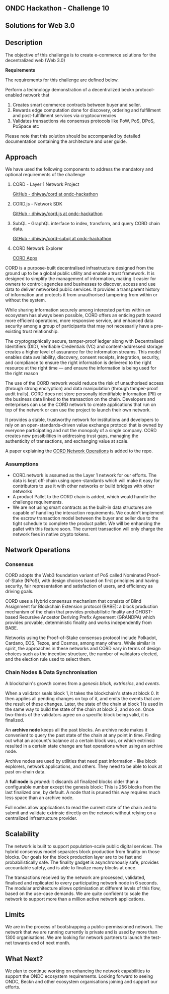 ## **ONDC Hackathon - Challenge 10**

## **Solutions for Web 3.0**

## **Description**

The objective of this challenge is to create e-commerce solutions for the decentralized web (Web 3.0)

**Requirements**

The requirements for this challenge are defined below.

Perform a technology demonstration of a decentralized beckn protocol-enabled network that

1. Creates smart commerce contracts between buyer and seller.
2. Rewards edge computation done for discovery, ordering and fulfillment and post-fulfillment services via cryptocurrencies
3. Validates transactions via consensus protocols like PoW, PoS, DPoS, PoSpace etc

Please note that this solution should be accompanied by detailed documentation containing the architecture and user guide.

## **Approach**

We have used the following components to address the mandatory and optional requirements of the challenge

1. CORD - Layer 1 Network Project

   [GitHub - dhiway/cord at ondc-hackathon](https://github.com/dhiway/cord/tree/ondc-hackathon)

2. CORD.js - Network SDK

   [GitHub - dhiway/cord.js at ondc-hackathon](https://github.com/dhiway/cord.js/tree/ondc-hackathon)

3. SubQL - GraphQL interface to index, transform, and query CORD chain data.

   [GitHub - dhiway/cord-subql at ondc-hackathon](https://github.com/dhiway/cord-subql/tree/ondc-hackathon)

4. CORD Network Explorer

   [CORD Apps](https://apps.cord.network/#/explorer)

CORD is a purpose-built decentralised infrastructure designed from the ground up to be a global public utility and enable a trust framework. It is designed to simplify the management of information, making it easier for owners to control; agencies and businesses to discover, access and use data to deliver networked public services. It provides a transparent history of information and protects it from unauthorised tampering from within or without the system.

While sharing information securely among interested parties within an ecosystem has always been possible, CORD offers an enticing path toward more efficient operations, more responsive service, and enhanced data security among a group of participants that may not necessarily have a pre-existing trust relationship.

The cryptographically secure, tamper-proof ledger along with Decentralised Identifiers (DID), Verifiable Credentials (VC) and content-addressed storage creates a higher level of assurance for the information streams. This model enables data availability, discovery, consent receipts, integration, security, and compliance to ensure the right information is delivered to the right resource at the right time — and ensure the information is being used for the right reason

The use of the CORD network would reduce the risk of unauthorised access (through strong encryption) and data manipulation (through tamper-proof audit trails). CORD does not store personally identifiable information (PII) or the business data linked to the transaction on the chain. Developers and enterprises can use the CORD network to create applications that run on top of the network or can use the project to launch their own network.

It provides a stable, trustworthy network for institutions and developers to rely on an open-standards-driven value exchange protocol that is owned by everyone participating and not the monopoly of a single company. CORD creates new possibilities in addressing trust gaps, managing the authenticity of transactions, and exchanging value at scale.

A paper explaining the [CORD Network Operations](./CORD_Lightpaper_v1.pdf) is added to the repo.

### **Assumptions**

- CORD.network is assumed as the Layer 1 network for our efforts. The data is kept off-chain using open-standards which will make it easy for contributors to use it with other networks or build bridges with other networks
- A product Pallet to the CORD chain is added, which would handle the challenge requirements.
- We are not using smart contracts as the built-in data structures are capable of handling the interaction requirements. We couldn’t implement the escrow transaction model between the buyer and seller due to the tight schedule to complete the product pallet. We will be enhancing the pallet with this feature soon. The current transaction will only charge the network fees in native crypto tokens.

## **Network Operations**

### **Consensus**

CORD adopts the Web3 foundation variant of PoS called Nominated Proof-of-Stake (NPoS), with design choices based on first principles and having security, fair representation and satisfaction of users, and efficiency as driving goals.

CORD uses a Hybrid consensus mechanism that consists of Blind Assignment for Blockchain Extension protocol (BABE): a block production mechanism of the chain that provides probabilistic finality and GHOST-based Recursive Ancestor Deriving Prefix Agreement (GRANDPA) which provides provable, deterministic finality and works independently from BABE.

Networks using the Proof-of-Stake consensus protocol include Polkadot, Cardano, EOS, Tezos, and Cosmos, among many others. While similar in spirit, the approaches in these networks and CORD vary in terms of design choices such as the incentive structure, the number of validators elected, and the election rule used to select them.

### **Chain Nodes & Data Synchronisation**

A blockchain's growth comes from a _genesis block_, _extrinsics_, and _events_.

When a validator seals block 1, it takes the blockchain's state at block 0. It then applies all pending changes on top of it, and emits the events that are the result of these changes. Later, the state of the chain at block 1 is used in the same way to build the state of the chain at block 2, and so on. Once two-thirds of the validators agree on a specific block being valid, it is finalized.

An **archive node** keeps all the past blocks. An archive node makes it convenient to query the past state of the chain at any point in time. Finding out what an account's balance at a certain block was, or which extrinsic resulted in a certain state change are fast operations when using an archive node.

Archive nodes are used by utilities that need past information - like block explorers, network applications, and others. They need to be able to look at past on-chain data.

A **full node** is _pruned_: it discards all finalized blocks older than a configurable number except the genesis block: This is 256 blocks from the last finalized one, by default. A node that is pruned this way requires much less space than an archive node.

Full nodes allow applications to read the current state of the chain and to submit and validate extrinsic directly on the network without relying on a centralized infrastructure provider.

## **Scalability**

The network is built to support population-scale public digital services. The hybrid consensus model separates block production from finality on those blocks. Our goals for the block production layer are to be fast and probabilistically safe. The finality gadget is asynchronously safe, provides accountable safety, and is able to finalize many blocks at once.

The transactions received by the network are processed, validated, finalised and replicated to every participating network node in 6 seconds. The modular architecture allows optimisation at different levels of this flow, based on the use-case demands. We are quite confident to scale the network to support more than a million active network applications.

## **Limits**

We are in the process of bootstrapping a public-permissioned network. The network that we are running currently is private and is used by more than 1300 organisations. We are looking for network partners to launch the test-net towards end of next month.

## **What Next?**

We plan to continue working on enhancing the network capabilities to support the ONDC ecosystem requirements. Looking forward to seeing ONDC, Beckn and other ecosystem organisations joining and support our efforts.
